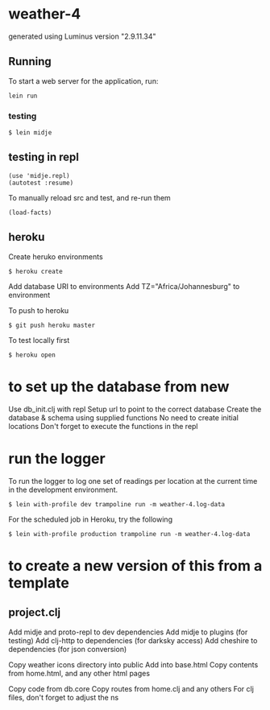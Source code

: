# weather-4

generated using Luminus version "2.9.11.34"

## Running

To start a web server for the application, run:

    lein run

### testing

```
$ lein midje
```
## testing in repl

```
(use 'midje.repl)
(autotest :resume)
```   

To manually reload src and test, and re-run them
```
(load-facts)
```

## heroku

Create heruko environments

```
$ heroku create
```

Add database URI to environments
Add TZ="Africa/Johannesburg" to environment

To push to heroku

```
$ git push heroku master
```

To test locally first

```
$ heroku open
```
# to set up the database from new

Use db_init.clj with repl
Setup url to point to the correct database
Create the database & schema using supplied functions
No need to create initial locations
Don't forget to execute the functions in the repl

# run the logger

To run the logger to log one set of readings per location at the current time in the development environment.

```
$ lein with-profile dev trampoline run -m weather-4.log-data
```

For the scheduled job in Heroku, try the following
```
$ lein with-profile production trampoline run -m weather-4.log-data
```

# to create a new version of this from a template

## project.clj

Add midje and proto-repl to dev dependencies
Add midje to plugins (for testing)
Add clj-http to dependencies (for darksky access)
Add cheshire to dependencies (for json conversion)

Copy weather icons directory into public
Add into base.html
Copy contents from home.html, and any other html pages

Copy code from db.core
Copy routes from home.clj and any others
For clj files, don't forget to adjust the ns
